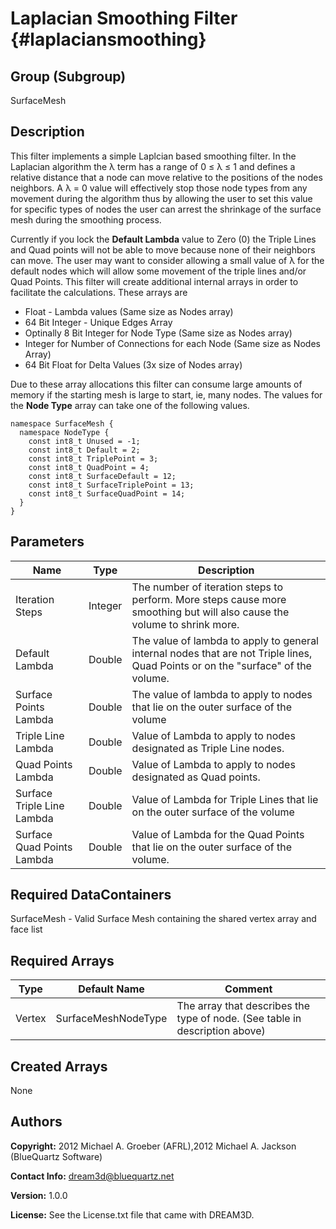 Laplacian Smoothing Filter {#laplaciansmoothing}
======

## Group (Subgroup) ##
SurfaceMesh

## Description ##
This filter implements a simple Laplcian based smoothing filter. In the Laplacian algorithm the &lambda; term has a range of 0 &le; &lambda; &le; 1 and defines a relative distance that a node can move relative to the positions of the nodes neighbors. A &lambda; = 0 value will effectively stop those node types from any movement during the algorithm thus by allowing the user to set this value for specific types of nodes the user can arrest the shrinkage of the surface mesh during the smoothing process.

Currently if you lock the __Default Lambda__ value to Zero (0) the Triple Lines and Quad points will not be able to move because none of their neighbors can move. The user may want to consider allowing a small value of &lambda; for the default nodes which will allow some movement of the triple lines and/or Quad Points. This filter will create additional internal arrays in order to facilitate the calculations. These arrays are

- Float - Lambda values (Same size as Nodes array)
- 64 Bit Integer - Unique Edges Array
- Optinally 8 Bit Integer for Node Type (Same size as Nodes array)
- Integer for Number of Connections for each Node (Same size as Nodes Array)
- 64 Bit Float for Delta Values (3x size of Nodes array)

Due to these array allocations this filter can consume large amounts of memory if the starting mesh is large to start, ie, many nodes. 
The values for the __Node Type__ array can take one of the following values.

    namespace SurfaceMesh {
      namespace NodeType {
        const int8_t Unused = -1;
        const int8_t Default = 2;
        const int8_t TriplePoint = 3;
        const int8_t QuadPoint = 4;
        const int8_t SurfaceDefault = 12;
        const int8_t SurfaceTriplePoint = 13;
        const int8_t SurfaceQuadPoint = 14;
      }
    }

## Parameters ##

| Name | Type | Description |
|------|------|-------------|
| Iteration Steps | Integer | The number of iteration steps to perform. More steps cause more smoothing but will also cause the volume to shrink more. |
| Default Lambda | Double | The value of lambda to apply to general internal nodes that are not Triple lines, Quad Points or on the "surface" of the volume. |
| Surface Points Lambda | Double | The value of lambda to apply to nodes that lie on the outer surface of the volume |
| Triple Line Lambda | Double | Value of Lambda to apply to nodes designated as Triple Line nodes. |
| Quad Points Lambda | Double | Value of Lambda to apply to nodes designated as Quad points. |
| Surface Triple Line Lambda | Double | Value of Lambda for Triple Lines that lie on the outer surface of the volume |
| Surface Quad Points Lambda | Double | Value of Lambda for the Quad Points that lie on the outer surface of the volume. |

## Required DataContainers ##
SurfaceMesh - Valid Surface Mesh containing the shared vertex array and face list

## Required Arrays ##

| Type | Default Name | Comment |
|------|--------------|---------|
| Vertex | SurfaceMeshNodeType | The array that describes the type of node. (See table in description above) |

## Created Arrays ##
None

## Authors ##

**Copyright:** 2012 Michael A. Groeber (AFRL),2012 Michael A. Jackson (BlueQuartz Software)

**Contact Info:** dream3d@bluequartz.net

**Version:** 1.0.0

**License:**  See the License.txt file that came with DREAM3D.



